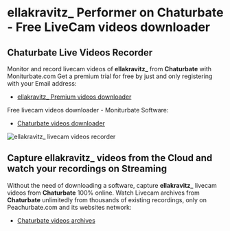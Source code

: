 # ellakravitz_ Performer on Chaturbate - Free LiveCam videos downloader

## Chaturbate Live Videos Recorder

Monitor and record livecam videos of **ellakravitz_** from **Chaturbate** with Moniturbate.com
Get a premium trial for free by just and only registering with your Email address:
* [ellakravitz_ Premium videos downloader](https://moniturbate.com/request-demo-licence-key.html)

Free livecam videos downloader - Moniturbate Software:
* [Chaturbate videos downloader](https://moniturbate.com/moniturbate-download-software.html)

![ellakravitz_ livecam videos recorder](https://peachurnet.com/templates/moniturbate-software.png)


## Capture ellakravitz_ videos from the Cloud and watch your recordings on Streaming

Without the need of downloading a software, capture **ellakravitz_** livecam videos from **Chaturbate** 100% online.
Watch Livecam archives from **Chaturbate** unlimitedly from thousands of existing recordings, only on Peachurbate.com and its websites network:
* [Chaturbate videos archives](https://peachurnet.com/)
